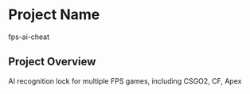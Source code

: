 # Project Name

fps-ai-cheat

## Project Overview

AI recognition lock for multiple FPS games, including CSGO2, CF, Apex